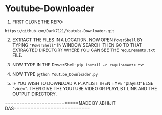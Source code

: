 # Youtube-Downloader

1. FIRST CLONE THE REPO:
```
https://github.com/Dark7121/Youtube-Downloader.git
```
2. EXTRACT THE FILES IN A LOCATION. NOW OPEN ```PowerShell``` BY TYPING ```"PowerShell"``` IN WINDOW SEARCH. THEN GO TO THAT EXTRACTED DIRECTORY WHERE YOU CAN SEE THE ```requirements.txt``` FILE.

3. NOW TYPE IN THE PowerShell:
```pip install -r requirements.txt```

4. NOW TYPE ```python Youtube_Downloader.py```
5. IF YOU WISH TO DOWNLOAD A PLAYLIST THEN TYPE "playlist" ELSE "video". THEN GIVE THE YOUTUBE VIDEO OR PLAYLIST LINK AND THE OUTPUT DIRECTORY.



==========================MADE BY ABHIJIT DAS===========================
